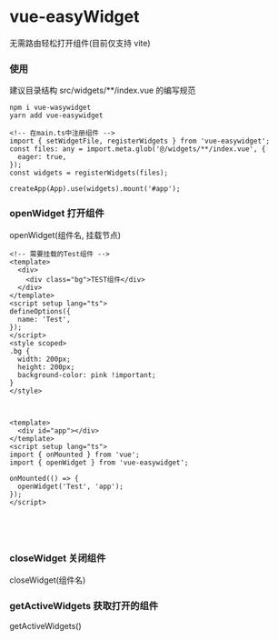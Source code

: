 # vue-easyWidget

无需路由轻松打开组件(目前仅支持 vite)

### 使用

建议目录结构 src/widgets/\*\*/index.vue 的编写规范

```
npm i vue-wasywidget
yarn add vue-easywidget

<!-- 在main.ts中注册组件 -->
import { setWidgetFile, registerWidgets } from 'vue-easywidget';
const files: any = import.meta.glob('@/widgets/**/index.vue', {
  eager: true,
});
const widgets = registerWidgets(files);

createApp(App).use(widgets).mount('#app');
```

### openWidget 打开组件

openWidget(组件名, 挂载节点)

```
<!-- 需要挂载的Test组件 -->
<template>
  <div>
    <div class="bg">TEST组件</div>
  </div>
</template>
<script setup lang="ts">
defineOptions({
  name: 'Test',
});
</script>
<style scoped>
.bg {
  width: 200px;
  height: 200px;
  background-color: pink !important;
}
</style>



<template>
  <div id="app"></div>
</template>
<script setup lang="ts">
import { onMounted } from 'vue';
import { openWidget } from 'vue-easywidget';

onMounted(() => {
  openWidget('Test', 'app');
});
</script>





```

### closeWidget 关闭组件

closeWidget(组件名)

### getActiveWidgets 获取打开的组件

getActiveWidgets()

